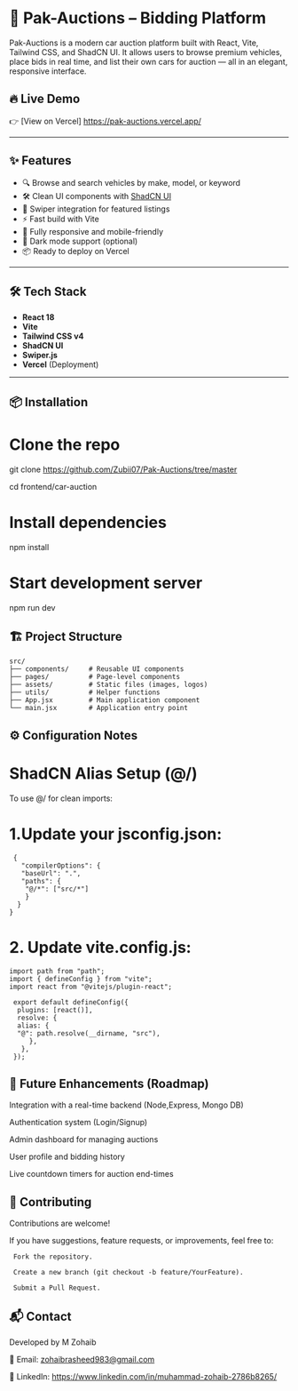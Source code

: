 # 🚗 Pak-Auctions – Bidding Platform

Pak-Auctions is a modern car auction platform built with React, Vite, Tailwind CSS, and ShadCN UI. It allows users to browse premium vehicles, place bids in real time, and list their own cars for auction — all in an elegant, responsive interface.

## 🔥 Live Demo

👉 [View on Vercel] https://pak-auctions.vercel.app/

---

## ✨ Features

- 🔍 Browse and search vehicles by make, model, or keyword
- 🛠 Clean UI components with [ShadCN UI](https://ui.shadcn.com)
- 🔄 Swiper integration for featured listings
- ⚡ Fast build with Vite
- 📱 Fully responsive and mobile-friendly
- 🌙 Dark mode support (optional)
- 📦 Ready to deploy on Vercel

---

## 🛠️ Tech Stack

- **React 18**
- **Vite**
- **Tailwind CSS v4**
- **ShadCN UI**
- **Swiper.js**
- **Vercel** (Deployment)

---

## 📦 Installation


# Clone the repo
   git clone https://github.com/Zubii07/Pak-Auctions/tree/master
   
   cd frontend/car-auction

# Install dependencies
   npm install

# Start development server
   npm run dev


## 🏗️ Project Structure

    src/
    ├── components/     # Reusable UI components
    ├── pages/          # Page-level components
    ├── assets/         # Static files (images, logos)
    ├── utils/          # Helper functions
    ├── App.jsx         # Main application component
    └── main.jsx        # Application entry point


## ⚙️ Configuration Notes

# ShadCN Alias Setup (@/)
  To use @/ for clean imports:

  # 1.Update your jsconfig.json:
     {
       "compilerOptions": {
       "baseUrl": ".",
       "paths": {
        "@/*": ["src/*"]
        }
      }
    }
  


# 2. Update vite.config.js:
    import path from "path";
    import { defineConfig } from "vite";
    import react from "@vitejs/plugin-react";

     export default defineConfig({
      plugins: [react()],
      resolve: {
      alias: {
      "@": path.resolve(__dirname, "src"),
         },
       },
     });


## 🧩 Future Enhancements (Roadmap)

   Integration with a real-time backend (Node,Express, Mongo DB)
   
   Authentication system (Login/Signup)
   
   Admin dashboard for managing auctions
   
   User profile and bidding history
   
   Live countdown timers for auction end-times

## 🤝 Contributing

   Contributions are welcome!
   
   If you have suggestions, feature requests, or improvements, feel free to:
   
     Fork the repository.
     
     Create a new branch (git checkout -b feature/YourFeature).
     
     Submit a Pull Request.


## 📬 Contact

   Developed by M Zohaib
   
  📧 Email: zohaibrasheed983@gmail.com
  
  💼 LinkedIn: https://www.linkedin.com/in/muhammad-zohaib-2786b8265/

